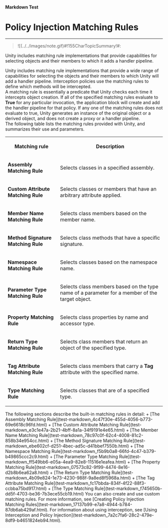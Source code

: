 ﻿---
Source File Name: 75-Interception.docx
AssetID: 412f3261-e0f5-4998-8373-5dc2ebda16af
Title: Policy Injection Matching Rules
Order In ToC: 2\6\1
Output Filename: 2\6\1_Policy Injection Matching Rules.markdown
---

#### Markdown Test ####
# Policy Injection Matching Rules #
----------


> ![(../../images/note.gif)#!155CharTopicSummary!#:
> 
Unity includes matching rule implementations that provide capabilities for selecting objects and their members to which it adds a handler pipeline.

Unity includes matching rule implementations that provide a wide range of capabilities for selecting the objects and their members to which Unity will add a handler pipeline. Interception policies use the matching rules to define which methods will be intercepted.   
A matching rule is essentially a predicate that Unity checks each time it intercepts object creation. If all of the specified matching rules evaluate to **True** for any particular invocation, the application block will create and add the handler pipeline for that policy. If any one of the matching rules does not evaluate to true, Unity generates an instance of the original object or a derived object, and does not create a proxy or a handler pipeline.  
The following table lists the matching rules provided with Unity, and summarizes their use and parameters.   
<table xmlns:xlink="http://www.w3.org/1999/xlink"><tr><th><p>Matching rule</p></th><th><p>Description</p></th></tr><tr><td><p><b>Assembly Matching Rule</b></p></td><td><p>Selects classes in a specified assembly.</p></td></tr><tr><td><p><b>Custom Attribute Matching Rule</b></p></td><td><p>Selects classes or members that have an arbitrary attribute applied.</p></td></tr><tr><td><p><b>Member Name Matching Rule</b></p></td><td><p>Selects class members based on the member name.</p></td></tr><tr><td><p><b>Method Signature Matching Rule</b></p></td><td><p>Selects class methods that have a specific signature.</p></td></tr><tr><td><p><b>Namespace Matching Rule</b></p></td><td><p>Selects classes based on the namespace name.</p></td></tr><tr><td><p><b>Parameter Type Matching Rule</b></p></td><td><p>Selects class members based on the type name of a parameter for a member of the target object.</p></td></tr><tr><td><p><b>Property Matching Rule</b></p></td><td><p>Selects class properties by name and accessor type.</p></td></tr><tr><td><p><b>Return Type Matching Rule</b></p></td><td><p>Selects class members that return an object of the specified type.</p></td></tr><tr><td><p><b>Tag Attribute Matching Rule</b></p></td><td><p>Selects class members that carry a <b>Tag</b> attribute with the specified name.</p></td></tr><tr><td><p><b>Type Matching Rule</b></p></td><td><p>Selects classes that are of a specified type.</p></td></tr></table>
The following sections describe the built-in matching rules in detail:  
+ [The Assembly Matching Rule](test-markdown_4c47f30e-455d-4056-b773-69e6618c96fd.html)
+ [The Custom Attribute Matching Rule](test-markdown_e3c1e47a-2b21-4bff-8a1a-34f9191e4e65.html)
+ [The Member Name Matching Rule](test-markdown_78c97c0f-62c4-4008-81c2-858b34e954cc.html)
+ [The Method Signature Matching Rule](test-markdown_ebe602cf-d251-4bec-ad5c-d41bbef7550b.html)
+ [The Namespace Matching Rule](test-markdown_f5b9b0a8-66fd-4c47-b379-b49865ccc2c9.html)
+ [The Parameter Type Matching Rule](test-markdown_ff549bb6-e05a-4ea9-82e8-11516e1eafea.html)
+ [The Property Matching Rule](test-markdown_07573c82-9f99-4474-8e16-d2b8b6ea62a8.html)
+ [The Return Type Matching Rule](test-markdown_4b09e824-1e73-4230-988f-9a8ed8f5968a.html)
+ [The Tag Attribute Matching Rule](test-markdown_fc17bbda-834f-4f22-88f3-ccbba75bd917.html)
+ [The Type Matching Rule](test-markdown_f745650b-dd5f-4703-be36-7b3ece55cb19.html)
You can also create and use custom matching rules. For more information, see [Creating Policy Injection Matching Rules](test-markdown_17137b99-e7a8-4944-b784-87db6ab429af.html). For information about using interception, see [Using Interception and Policy Injection](test-markdown_7a2c7fa6-28c2-479e-8df9-b4651824eb94.html).  


